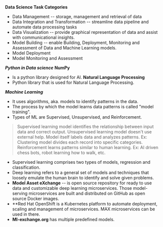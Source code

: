 **Data Science Task Categories**
 - Data Management -- storage, management and retrieval of data
 - Data Integration and Transformation -- streamline data pipeline and automate data processing tasks
 - Data Visualization -- provide graphical representation of data and assist with communicational insights.
 - Model Building -- enable Building, Deployment, Monitoring and Assessment of Data and Machine Learning models.
 - Model Deployment
 - Model Monitoring and Assessment
 
***Python in Data science***
**NumPy**
 - Is a python library designed for AI.
**Natural Language Processing**
 - Python library that is used for Natural Language Processing.

***Machine Learning***
 - It uses algorithms, aka. models to identify patterns in the data.
 - The process by which the model learns data patterns is called "model training".
 - Types of ML are Supervised, Unsupervised, and Reinforcement.
  > Supervised learning model identifies the relationship between input data and correct output. 
  > Unsupervised learning model doesn't use external help. Model itself labels data and analyzes patterns. Ex: Clustering model divides each record into specific categories.
  > Reinforcement learns patterns similar to human learning. Ex: AI driven chess bots, robot learning how to walk, etc. 
 - Supervised learning comprises two types of models, regression and classification.
 - Deep learning refers to a general set of models and techniques that loosely emulate the human brain to identify and solve given problems.
 - **Model Asset eXchange** -- is open source repository for ready to use data and customizable deep learning microservices. Those model-serving microservices are built and distributed on GitHub as open source Docker images.
 - **Red Hat OpenShift is a Kubernetes platform to automate deployment, scaling and management of microservices. MAX microservices can be used in there.
 - **Ml-exchange.org** has multiple predefined models.

